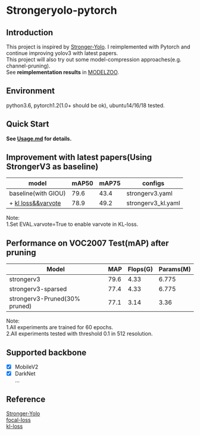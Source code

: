# Strongeryolo-pytorch 

## Introduction
This project is inspired by [Stronger-Yolo](https://github.com/Stinky-Tofu/Stronger-yolo). I reimplemented with Pytorch and continue improving yolov3 with latest papers.  
This project will also try out some model-compression approaches(e.g. channel-pruning).  
See **reimplementation results** in [MODELZOO](models/MODELZOO.md).
## Environment
python3.6, pytorch1.2(1.0+ should be ok), ubuntu14/16/18 tested.

## Quick Start
**See [Usage.md](docs/Usage.md) for details.** 
## Improvement with latest papers(Using StrongerV3 as baseline)
|model|mAP50|mAP75|configs|
| ------ | ------ | ------ |------ |
|baseline(with GIOU)|79.6 |43.4|strongerv3.yaml|
|+ [kl loss&&varvote](https://github.com/yihui-he/KL-Loss)|78.9|49.2 |strongerv3_kl.yaml|


Note:  
1.Set EVAL.varvote=True to enable varvote in KL-loss. 

## Performance on VOC2007 Test(mAP) after pruning
|Model| MAP | Flops(G)| Params(M)|
| ------ | ------ | ------ | ------ |
strongerv3| 79.6|4.33|6.775|
strongerv3-sparsed|77.4|4.33|6.775|
strongerv3-Pruned(30% pruned) |77.1 |3.14|3.36|

Note:  
1.All experiments are trained for 60 epochs.  
2.All experiments tested with threshold 0.1 in 512 resolution.
## Supported backbone
- [x] MobileV2
- [x] DarkNet  
...
## Reference
[Stronger-Yolo](https://github.com/Stinky-Tofu/Stronger-yolo)  
[focal-loss](https://arxiv.org/abs/1708.02002)  
[kl-loss](https://github.com/yihui-he/KL-Loss)
